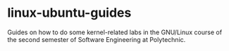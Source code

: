 # linux-ubuntu-guides
Guides on how to do some kernel-related labs in the GNU/Linux course of the second semester of Software Engineering at Polytechnic.
